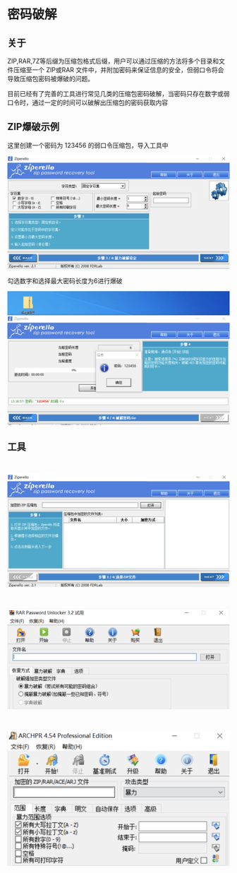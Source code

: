 # 密码破解

## 关于

ZIP,RAR,7Z等后缀为压缩包格式后缀，用户可以通过压缩的方法将多个目录和文件压缩至一个 ZIP或RAR 文件中，并附加密码来保证信息的安全，但弱口令将会导致压缩包密码被爆破的问题。

目前已经有了完善的工具进行常见几类的压缩包密码破解，当密码只存在数字或弱口令时，通过一定的时间可以破解出压缩包的密码获取内容



## ZIP爆破示例

这里创建一个密码为 123456 的弱口令压缩包，导入工具中

![img](../../../.vuepress/public/img/1667884823083-8708daac-a28e-486f-b77b-813ffb26b87f.png)

勾选数字和选择最大密码长度为6进行爆破

![img](../../../.vuepress/public/img/1667884790391-00e4a292-c435-42df-99f9-972b5937ca5c.png)



## 工具

<a-alert type="success" message="" description="Ziperello: https://static.ctfhub.com/tools/attachment/6_0eed0205bb82cc96f33505cca2e6b1a24bc3b3fa.zip?1581276163" showIcon>
</a-alert>
<br/>

![img](../../../.vuepress/public/img/1667884304220-5a71df9d-09a0-4d4e-b2d2-90845a505653.png)

<a-alert type="success" message="" description="RAR Password Unlocker: https://static.ctfhub.com/tools/attachment/66_af7da340697cdc838711241bd1b23455a83d4685.zip?1581285864" showIcon>
</a-alert>
<br/>

![img](../../../.vuepress/public/img/1667884385895-81e5b5b3-722d-42ce-a03a-bf09b7edcb83.png)

<a-alert type="success" message="" description="ARCHPR: http://www.downcc.com/soft/130539.html" showIcon>
</a-alert>
<br/>



![img](../../../.vuepress/public/img/1667908555804-dd5f9f72-8c87-46b5-a595-3e70e4ad813a.png)